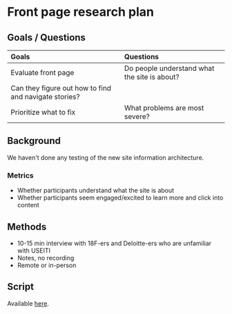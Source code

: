 # Front page research plan

## Goals / Questions
Goals | Questions
:----- | :---------
Evaluate front page | Do people understand what the site is about?
 | Can they figure out how to find and navigate stories?
Prioritize what to fix | What problems are most severe?

## Background
We haven't done any testing of the new site information architecture.

### Metrics

* Whether participants understand what the site is about
* Whether participants seem engaged/excited to learn more and click into content

## Methods
* 10-15 min interview with 18F-ers and Deloitte-ers who are unfamiliar with USEITI
* Notes, no recording
* Remote or in-person


## Script

Available [here]().